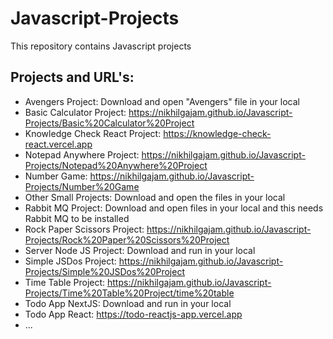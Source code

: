 # Javascript-Projects
This repository contains Javascript projects



## Projects and URL's:
- Avengers Project: Download and open "Avengers" file in your local
- Basic Calculator Project: https://nikhilgajam.github.io/Javascript-Projects/Basic%20Calculator%20Project
- Knowledge Check React Project: https://knowledge-check-react.vercel.app
- Notepad Anywhere Project: https://nikhilgajam.github.io/Javascript-Projects/Notepad%20Anywhere%20Project
- Number Game: https://nikhilgajam.github.io/Javascript-Projects/Number%20Game
- Other Small Projects: Download and open the files in your local
- Rabbit MQ Project: Download and open files in your local and this needs Rabbit MQ to be installed
- Rock Paper Scissors Project: https://nikhilgajam.github.io/Javascript-Projects/Rock%20Paper%20Scissors%20Project
- Server Node JS Project: Download and run in your local
- Simple JSDos Project: https://nikhilgajam.github.io/Javascript-Projects/Simple%20JSDos%20Project
- Time Table Project: https://nikhilgajam.github.io/Javascript-Projects/Time%20Table%20Project/time%20table
- Todo App NextJS: Download and run in your local
- Todo App React: https://todo-reactjs-app.vercel.app
- ...
